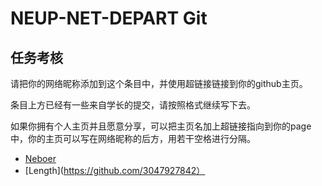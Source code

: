 # NEUP-NET-DEPART Git
## 任务考核
请把你的网络昵称添加到这个条目中，并使用超链接链接到你的github主页。

条目上方已经有一些来自学长的提交，请按照格式继续写下去。

如果你拥有个人主页并且愿意分享，可以把主页名加上超链接指向到你的page中，你的主页可以写在网络昵称的后方，用若干空格进行分隔。

- [Neboer](https://github.com/Neboer)
- [Length](https://github.com/3047927842）
